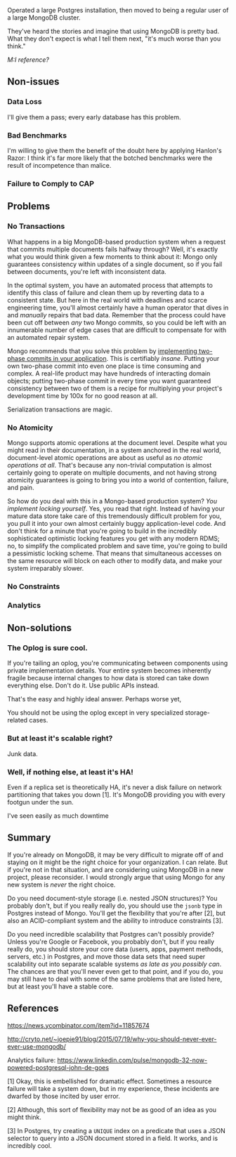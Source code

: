 Operated a large Postgres installation, then moved to being a regular user of a
large MongoDB cluster.

They've heard the stories and imagine that using MongoDB is pretty bad. What
they don't expect is what I tell them next, "it's much worse than you think."

_M:I reference?_

## Non-issues

### Data Loss

I'll give them a pass; every early database has this problem.

### Bad Benchmarks

I'm willing to give them the benefit of the doubt here by applying Hanlon's
Razor: I think it's far more likely that the botched benchmarks were the result
of incompetence than malice.

### Failure to Comply to CAP

## Problems

### No Transactions

What happens in a big MongoDB-based production system when a request that
commits multiple documents fails halfway through? Well, it's exactly what you
would think given a few moments to think about it: Mongo only guarantees
consistency within updates of a single document, so if you fail between
documents, you're left with inconsistent data.

In the optimal system, you have an automated process that attempts to identify
this class of failure and clean them up by reverting data to a consistent
state. But here in the real world with deadlines and scarce engineering time,
you'll almost certainly have a human operator that dives in and _manually_
repairs that bad data. Remember that the process could have been cut off
between _any_ two Mongo commits, so you could be left with an innumerable
number of edge cases that are difficult to compensate for with an automated
repair system.

Mongo recommends that you solve this problem by [implementing two-phase commits
in your application][two-phase]. This is certifiably _insane_. Putting your own
two-phase commit into even one place is time consuming and complex. A real-life
product may have hundreds of interacting domain objects; putting two-phase
commit in every time you want guaranteed consistency between two of them is a
recipe for multiplying your project's development time by 100x for no good
reason at all.

Serialization transactions are magic.

### No Atomicity

Mongo supports atomic operations at the document level. Despite what you might
read in their documentation, in a system anchored in the real world,
document-level atomic operations are about as useful as _no atomic operations
at all_. That's because any non-trivial computation is almost certainly going
to operate on multiple documents, and not having strong atomicity guarantees is
going to bring you into a world of contention, failure, and pain.

So how do you deal with this in a Mongo-based production system? _You implement
locking yourself_. Yes, you read that right. Instead of having your mature data
store take care of this tremendously difficult problem for you, you pull it
into your own almost certainly buggy application-level code. And don't think
for a minute that you're going to build in the incredibly sophisticated
optimistic locking features you get with any modern RDMS; no, to simplify the
complicated problem and save time, you're going to build a pessimistic locking
scheme. That means that simultaneous accesses on the same resource will block
on each other to modify data, and make your system irreparably slower.

### No Constraints

### Analytics

## Non-solutions

### The Oplog is sure cool.

If you're tailing an oplog, you're communicating between components using
private implementation details. Your entire system becomes inherently fragile
because internal changes to how data is stored can take down everything else.
Don't do it. Use public APIs instead.

That's the easy and highly ideal answer. Perhaps worse yet, 

You should not be using the oplog except in very specialized storage-related
cases.

### But at least it's scalable right?

Junk data.

### Well, if nothing else, at least it's HA!

Even if a replica set is theoretically HA, it's never a disk failure on network
partitioning that takes you down [1]. It's MongoDB providing you with every footgun
under the sun.

I've seen easily as much downtime 

## Summary

If you're already on MongoDB, it may be very difficult to migrate off of and
staying on it might be the right choice for your organization. I can relate.
But if you're not in that situation, and are considering using MongoDB in a new
project, please reconsider. I would strongly argue that using Mongo for any new
system is _never_ the right choice.

Do you need document-style storage (i.e. nested JSON structures)? You probably
don't, but if you really really do, you should use the `jsonb` type in Postgres
instead of Mongo. You'll get the flexibility that you're after [2], but also an
ACID-compliant system and the ability to introduce constraints [3].

Do you need incredible scalability that Postgres can't possibly provide? Unless
you're Google or Facebook, you probably don't, but if you really really do, you
should store your core data (users, apps, payment methods, servers, etc.) in
Postgres, and move those data sets that need super scalability out into
separate scalable systems _as late as you possibly can_. The chances are that
you'll never even get to that point, and if you do, you may still have to deal
with some of the same problems that are listed here, but at least you'll have a
stable core.

## References

https://news.ycombinator.com/item?id=11857674

http://cryto.net/~joepie91/blog/2015/07/19/why-you-should-never-ever-ever-use-mongodb/

Analytics failure:
https://www.linkedin.com/pulse/mongodb-32-now-powered-postgresql-john-de-goes

[1] Okay, this is embellished for dramatic effect. Sometimes a resource failure
    will take a system down, but in my experience, these incidents are dwarfed
    by those incited by user error.

[2] Although, this sort of flexibility may not be as good of an idea as you
    might think.

[3] In Postgres, try creating a `UNIQUE` index on a predicate that uses a JSON
    selector to query into a JSON document stored in a field. It works, and is
    incredibly cool.

[two-phase]: https://docs.mongodb.com/manual/tutorial/perform-two-phase-commits/
